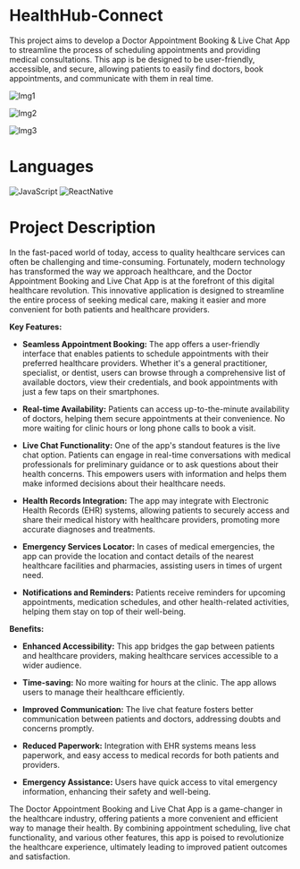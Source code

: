 # HealthHub-Connect

This project aims to develop a Doctor Appointment Booking & Live Chat App to streamline the process of scheduling appointments and providing medical consultations. This app is be designed to be user-friendly, accessible, and secure, allowing patients to easily find doctors, book appointments, and communicate with them in real time.

![Img1](https://github.com/ABHINAV-JHA-27/HealthHub-Connect/assets/83292277/fa39c9c3-0480-4f36-bbfa-f21fe644302b)

![Img2](https://github.com/ABHINAV-JHA-27/HealthHub-Connect/assets/83292277/ffbac60b-23c9-470e-9631-d046d350c74b)

![Img3](https://github.com/ABHINAV-JHA-27/HealthHub-Connect/assets/83292277/0ae9ec72-a35e-4dc0-82d8-dca720af8be7)

<!--The app will feature a comprehensive database of doctors, categorized by their specialty, location, and availability. Patients will be able to browse through the doctor profiles, read reviews, and select the most suitable doctor for their needs. The appointment booking process will be simplified, allowing patients to choose a convenient time slot and receive confirmation notifications.

The app will also incorporate a live chat feature, enabling patients to connect with doctors directly for consultations. This feature will be particularly beneficial for minor ailments, follow- up appointments, and quick medical advice. Doctors will be able to respond to patients' queries promptly, providing reassurance and guidance. -->

# Languages

![JavaScript](https://img.shields.io/badge/JavaScript-323330?style=for-the-badge&logo=javascript&logoColor=F7DF1E)
![ReactNative](https://img.shields.io/badge/React_Native-20232A?style=for-the-badge&logo=react&logoColor=61DAFB)

# Project Description

In the fast-paced world of today, access to quality healthcare services can often be challenging and time-consuming. Fortunately, modern technology has transformed the way we approach healthcare, and the Doctor Appointment Booking and Live Chat App is at the forefront of this digital healthcare revolution. This innovative application is designed to streamline the entire process of seeking medical care, making it easier and more convenient for both patients and healthcare providers.

**Key Features:**

*	**Seamless Appointment Booking:** The app offers a user-friendly interface that enables patients to schedule appointments with their preferred healthcare providers. Whether it's a general practitioner, specialist, or dentist, users can browse through a comprehensive list of available doctors, view their credentials, and book appointments with just a few taps on their smartphones.

*	**Real-time Availability:** Patients can access up-to-the-minute availability of doctors, helping them secure appointments at their convenience. No more waiting for clinic hours or long phone calls to book a visit.

*	**Live Chat Functionality:** One of the app's standout features is the live chat option. Patients can engage in real-time conversations with medical professionals for preliminary guidance or to ask questions about their health concerns. This empowers users with information and helps them make informed decisions about their healthcare needs.

*	**Health Records Integration:** The app may integrate with Electronic Health Records (EHR) systems, allowing patients to securely access and share their medical history with healthcare providers, promoting more accurate diagnoses and treatments.

*	**Emergency Services Locator:** In cases of medical emergencies, the app can provide the location and contact details of the nearest healthcare facilities and pharmacies, assisting users in times of urgent need.

*	**Notifications and Reminders:** Patients receive reminders for upcoming appointments, medication schedules, and other health-related activities, helping them stay on top of their well-being.

**Benefits:**

*	**Enhanced Accessibility:** This app bridges the gap between patients and healthcare providers, making healthcare services accessible to a wider audience.

*	**Time-saving:** No more waiting for hours at the clinic. The app allows users to manage their healthcare efficiently.

*	**Improved Communication:** The live chat feature fosters better communication between patients and doctors, addressing doubts and concerns promptly.

*	**Reduced Paperwork:** Integration with EHR systems means less paperwork, and easy access to medical records for both patients and providers.

*	**Emergency Assistance:** Users have quick access to vital emergency information, enhancing their safety and well-being.

The Doctor Appointment Booking and Live Chat App is a game-changer in the healthcare industry, offering patients a more convenient and efficient way to manage their health. By combining appointment scheduling, live chat functionality, and various other features, this app is poised to revolutionize the healthcare experience, ultimately leading to improved patient outcomes and satisfaction.
